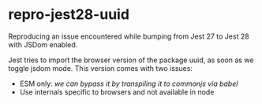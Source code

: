 # repro-jest28-uuid

Reproducing an issue encountered while bumping from Jest 27 to Jest 28 with JSDom enabled.

Jest tries to import the browser version of the package uuid, as soon as we toggle jsdom mode. This version comes with two issues:

- ESM only: _we can bypass it by transpiling it to commonjs via babel_
- Use internals specific to browsers and not available in node
